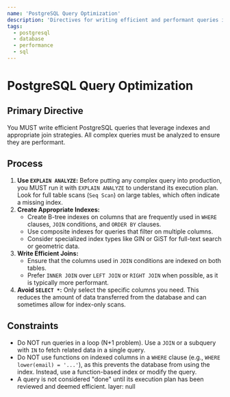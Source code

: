 ```yaml
---
name: 'PostgreSQL Query Optimization'
description: 'Directives for writing efficient and performant queries in PostgreSQL, focusing on indexing, joins, and query analysis.'
tags:
  - postgresql
  - database
  - performance
  - sql
---
```


# PostgreSQL Query Optimization

## Primary Directive

You MUST write efficient PostgreSQL queries that leverage indexes and appropriate join strategies. All complex queries must be analyzed to ensure they are performant.

## Process

1.  **Use `EXPLAIN ANALYZE`:** Before putting any complex query into production, you MUST run it with `EXPLAIN ANALYZE` to understand its execution plan. Look for full table scans (`Seq Scan`) on large tables, which often indicate a missing index.
2.  **Create Appropriate Indexes:**
    - Create B-tree indexes on columns that are frequently used in `WHERE` clauses, `JOIN` conditions, and `ORDER BY` clauses.
    - Use composite indexes for queries that filter on multiple columns.
    - Consider specialized index types like GIN or GiST for full-text search or geometric data.
3.  **Write Efficient Joins:**
    - Ensure that the columns used in `JOIN` conditions are indexed on both tables.
    - Prefer `INNER JOIN` over `LEFT JOIN` or `RIGHT JOIN` when possible, as it is typically more performant.
4.  **Avoid `SELECT *`:** Only select the specific columns you need. This reduces the amount of data transferred from the database and can sometimes allow for index-only scans.

## Constraints

- Do NOT run queries in a loop (N+1 problem). Use a `JOIN` or a subquery with `IN` to fetch related data in a single query.
- Do NOT use functions on indexed columns in a `WHERE` clause (e.g., `WHERE lower(email) = '...'`), as this prevents the database from using the index. Instead, use a function-based index or modify the query.
- A query is not considered "done" until its execution plan has been reviewed and deemed efficient.
layer: null
